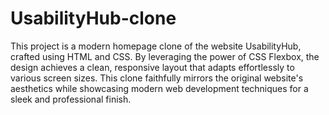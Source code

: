 # UsabilityHub-clone
This project is a modern homepage clone of the website UsabilityHub, crafted using HTML and CSS. By leveraging the power of CSS Flexbox, the design achieves a clean, responsive layout that adapts effortlessly to various screen sizes. This clone faithfully mirrors the original website's aesthetics while showcasing modern web development techniques for a sleek and professional finish. 

